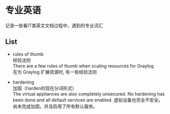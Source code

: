 # 专业英语

记录一些看IT类英文文档过程中，遇到的专业词汇

## List

- rules of thumb  
经验法则  
There are a few rules of thumb when scaling resources for Graylog  
在为 Graylog 扩展资源时, 有一些经验法则

- hardening  
加固（harden的现在分词形式）  
The virtual appliances are also completely unsecured. No hardening has been done and all default services are enabled.
虚拟设备也完全不安全。尚未完成加固，并且启用了所有默认服务。
